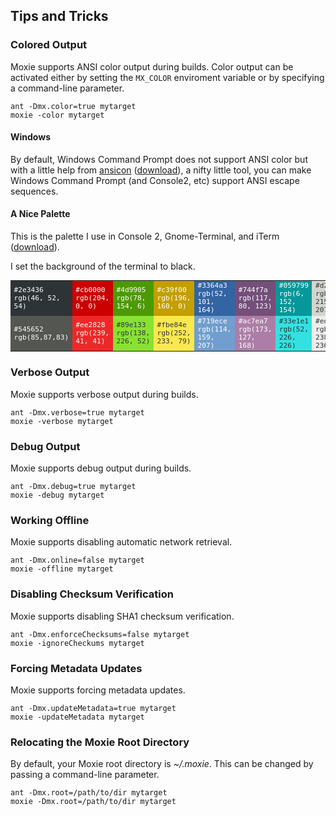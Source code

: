 ## Tips and Tricks


### Colored Output

Moxie supports ANSI color output during builds.  Color output can be activated either by setting the `MX_COLOR` enviroment variable or by specifying a command-line parameter.

    ant -Dmx.color=true mytarget
    moxie -color mytarget

#### Windows

By default, Windows Command Prompt does not support ANSI color but with a little help from [ansicon](https://github.com/adoxa/ansicon) ([download](ansi151.zip)), a nifty little tool, you can make Windows Command Prompt (and Console2, etc) support ANSI escape sequences.

#### A Nice Palette

This is the palette I use in Console 2, Gnome-Terminal, and iTerm ([download](moxie.itermcolors)).

I set the background of the terminal to black.

<table style="font-size:0.8em;font-family:monospace">
<tr>
<td class="span2" style="background-color:#2e3436;color:white">#2e3436<br/>rgb(46, 52, 54)</td>
<td class="span2" style="background-color:#cb0000;color:white">#cb0000<br/>rgb(204, 0, 0)</td>
<td class="span2" style="background-color:#4d9905;color:white">#4d9905<br/>rgb(78, 154, 6)</td>
<td class="span2" style="background-color:#c39f00;color:white">#c39f00<br/>rgb(196, 160, 0)</td>
<td class="span2" style="background-color:#3364a3;color:white">#3364a3<br/>rgb(52, 101, 164)</td>
<td class="span2" style="background-color:#744f7a;color:white">#744f7a<br/>rgb(117, 80, 123)</td>
<td class="span2" style="background-color:#059799;color:white">#059799<br/>rgb(6, 152, 154)</td>
<td class="span2" style="background-color:#d2d6ce;color:#2e3436">#d2d6ce<br/>rgb(211, 215, 207)</td>
</tr>
<tr>
<td class="span1" style="background-color:#545652;color:white">#545652<br/>rgb(85,87,83)</td>
<td class="span1" style="background-color:#ee2828;color:white">#ee2828<br/>rgb(239, 41, 41)</td>
<td class="span1" style="background-color:#89e133;color:#2e3436">#89e133<br/>rgb(138, 226, 52)</td>
<td class="span1" style="background-color:#fbe84e;color:#2e3436">#fbe84e<br/>rgb(252, 233, 79)</td>
<td class="span1" style="background-color:#719ece;color:white">#719ece<br/>rgb(114, 159, 207)</td>
<td class="span1" style="background-color:#ac7ea7;color:white">#ac7ea7<br/>rgb(173, 127, 168)</td>
<td class="span1" style="background-color:#33e1e1;color:#2e3436">#33e1e1<br/>rgb(52, 226, 226)</td>
<td class="span1" style="background-color:#ededeb;color:#2e3436">#ededeb<br/>rgb(238, 238, 236)</td>
</tr>
</table>

### Verbose Output

Moxie supports verbose output during builds.

    ant -Dmx.verbose=true mytarget
    moxie -verbose mytarget

### Debug Output

Moxie supports debug output during builds.

    ant -Dmx.debug=true mytarget
    moxie -debug mytarget

### Working Offline

Moxie supports disabling automatic network retrieval.

    ant -Dmx.online=false mytarget
    moxie -offline mytarget

### Disabling Checksum Verification

Moxie supports disabling SHA1 checksum verification.

    ant -Dmx.enforceChecksums=false mytarget
    moxie -ignoreCheckums mytarget

### Forcing Metadata Updates

Moxie supports forcing metadata updates.

    ant -Dmx.updateMetadata=true mytarget
    moxie -updateMetadata mytarget

### Relocating the Moxie Root Directory

By default, your Moxie root directory is *~/.moxie*.  This can be changed by passing a command-line parameter.

    ant -Dmx.root=/path/to/dir mytarget
    moxie -Dmx.root=/path/to/dir mytarget